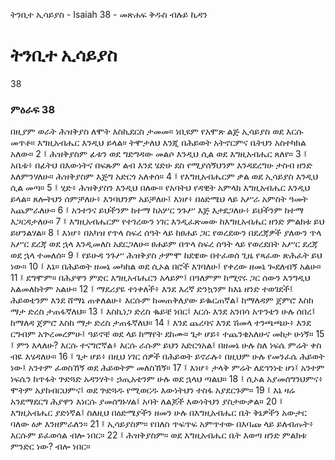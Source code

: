﻿
 ትንቢተ ኢሳይያስ - Isaiah 38 - መጽሐፍ ቅዱስ ብሉይ ኪዳን
# ትንቢተ ኢሳይያስ
38
### ምዕራፍ 38
በዚያም ወራት ሕዝቅያስ ለሞት እስኪደርስ ታመመ። ነቢዩም የአሞጽ ልጅ ኢሳይያስ ወደ እርሱ መጥቶ። እግዚአብሔር እንዲህ ይላል። ትሞታለህ እንጂ በሕይወት አትኖርምና ቤትህን አስተካክል አለው።
2 ፤ ሕዝቅያስም ፊቱን ወደ ግድግዳው መልሶ እንዲህ ሲል ወደ እግዚአብሔር ጸለየ።
3 ፤ አቤቱ፥ በፊትህ በእውነትና በፍጹም ልብ እንደ ሄድሁ ደስ የሚያሰኝህንም እንዳደረግሁ ታስብ ዘንድ እለምንሃለሁ። ሕዝቅያስም እጅግ አድርጎ አለቀሰ።
4 ፤ የእግዚአብሔርም ቃል ወደ ኢሳይያስ እንዲህ ሲል መጣ።
5 ፤ ሂድ፥ ሕዝቅያስን እንዲህ በለው። የአባትህ የዳዊት አምላክ እግዚአብሔር እንዲህ ይላል። ጸሎትህን ሰምቻለሁ፥ እንባህንም አይቻለሁ፤ እነሆ፥ በዕድሜህ ላይ አሥራ አምስት ዓመት አጨምራለሁ።
6 ፤ አንተንና ይህችንም ከተማ ከአሦር ንጉሥ እጅ እታደጋለሁ፥ ይህችንም ከተማ እጋርዳታለሁ።
7 ፤ እግዚአብሔርም የተገረውን ነገር እንዲፈጽመው ከእግዚአብሔር ዘንድ ምልክቱ ይህ ይሆንልሃል።
8 ፤ እነሆ፥ በአካዝ የጥላ ስፍረ ሰዓት ላይ ከፀሐይ ጋር የወረደውን በደረጃዎች ያለውን ጥላ አሥር ደረጃ ወደ ኋላ እንዲመለስ አደርጋለሁ። ፀሐይም በጥላ ስፍረ ሰዓት ላይ የወረደበት አሥር ደረጃ ወደ ኋላ ተመለሰ።
9 ፤ የይሁዳ ንጉሥ ሕዝቅያስ ታምሞ ከደዌው በተፈወሰ ጊዜ የጻፈው ጽሕፈት ይህ ነው።
10 ፤ እኔ። በሕይወት ዘመኔ መካከል ወደ ሲኦል በሮች እገባለሁ፤ የቀረው ዘመኔ ጐደለብኝ አልሁ።
11 ፤ ደግሞም። በሕያዋን ምድር እግዚአብሔርን አላይም፤ በዓለምም ከሚኖሩ ጋር ሰውን እንግዲህ አልመለከትም አልሁ።
12 ፤ ማደሪያዬ ተነቀለች፥ እንደ እረኛ ድንኳንም ከእኔ ዘንድ ተወገደች፤ ሕይወቴንም እንደ ሸማኔ ጠቀለልሁ፥ እርሱም ከመጠቅለያው ይቈርጠኛል፤ ከማለዳም ጀምሮ እስከ ማታ ድረስ ታጠፋኛለህ።
13 ፤ እስኪነጋ ድረስ ቈይቼ ነበር፤ እርሱ እንደ አንበሳ አጥንቴን ሁሉ ሰበረ፤ ከማለዳ ጀምሮ እስከ ማታ ድረስ ታጠፋኛለህ።
14 ፤ እንደ ጨረባና እንደ ሽመላ ተንጫጫሁ፥ እንደ ርግብም አጕረመረምሁ፤ ዓይኖቼ ወደ ላይ ከማየት ደከሙ። ጌታ ሆይ፥ ተጨንቄአለሁና መከታ ሁነኝ።
15 ፤ ምን እላለሁ? እርሱ ተናግሮኛል፥ እርሱ ራሱም ይህን አድርጎአል፤ በዘመኔ ሁሉ ስለ ነፍሴ ምሬት ቀስ ብዬ እሄዳለሁ።
16 ፤ ጌታ ሆይ፥ በዚህ ነገር ሰዎች በሕይወት ይኖራሉ፥ በዚህም ሁሉ የመንፈሴ ሕይወት ነው፤ አንተም ፈወስኸኝ ወደ ሕይወትም መለስኸኝ።
17 ፤ እነሆ፥ ታላቅ ምሬት ለደኅንነቴ ሆነ፤ አንተም ነፍሴን ከጥፋት ጕድጓድ አዳንሃት፥ ኃጢአቴንም ሁሉ ወደ ኋላህ ጣልህ።
18 ፤ ሲኦል አያመሰግንህምና፥ ሞትም አያከብርህምና፤ ወደ ጕድጓዱ የሚወርዱ እውነትህን ተስፋ አያደርጉም።
19 ፤ እኔ ዛሬ አንደማደርግ ሕያዋን እነርሱ ያመሰግኑሃል፤ አባት ለልጆች እውነትህን ያስታውቃል።
20 ፤ እግዚአብሔር ያድነኛል፤ ስለዚህ በዕድሜያችን ዘመን ሁሉ በእግዚአብሔር ቤት ቅኔዎችን አውታር ባለው ዕቃ እንዘምራለን።
21 ፤ ኢሳይያስም። የበለስ ጥፍጥፍ አምጥተው በእባጩ ላይ ይለብጡት፥ እርሱም ይፈወሳል ብሎ ነበር።
22 ፤ ሕዝቅያስም። ወደ እግዚአብሔር ቤት እወጣ ዘንድ ምልክቱ ምንድር ነው? ብሎ ነበር።
